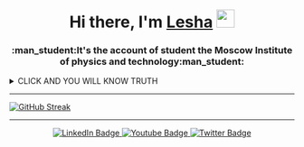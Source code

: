 <h1 align="center">Hi there, I'm <a href="https://vk.com/lehand_man" target="_blank">Lesha</a> 
<img src="https://github.com/blackcater/blackcater/raw/main/images/Hi.gif" height="32"/></h1>
<h3 align="center">:man_student:It's the account of student the Moscow Institute of physics and technology:man_student: </h3>

<h align="center"><details><summary>CLICK AND YOU WILL KNOW TRUTH</summary>
  
<p>
🏅 DASR IS CHAMPION 🏅
</p>
</details>
  
  ---
  
[![GitHub Streak](http://github-readme-streak-stats.herokuapp.com?user=SerikovAleksey&theme=dark&date_format=j%20M%5B%20Y%5D)](https://git.io/streak-stats)
  
  ---
  
  <div id="badges" align="center">
  <a href="https://t.me/lehand_man">
    <img src="https://img.shields.io/badge/Telegram-blue?style=for-the-badge&logo=Telega&logoColor=white" alt="LinkedIn Badge"/>
  </a>
  <a href="https://www.youtube.com/channel/UC4lyr7KTz7ZT9n0T9GgyTag">
    <img src="https://img.shields.io/badge/YouTube-red?style=for-the-badge&logo=youtube&logoColor=white" alt="Youtube Badge"/>
  </a>
  <a href="https://vk.com/lehand_man">
    <img src="https://img.shields.io/badge/Vkontakte-blue?style=for-the-badge&logo=VK&logoColor=white" alt="Twitter Badge"/>
  </a>
</div>
<!--
**SerikovAleksey/SerikovAleksey** is a ✨ _special_ ✨ repository because its `README.md` (this file) appears on your GitHub profile.

Here are some ideas to get you started:

- 🔭 I’m currently working on ...
- 🌱 I’m currently learning ...
- 👯 I’m looking to collaborate on ...
- 🤔 I’m looking for help with ...
- 💬 Ask me about ...
- 📫 How to reach me: ...
- 😄 Pronouns: ...
- ⚡ Fun fact: ...
-->
💬[VK](https://vk.com/lehand_man)

⚡[Telega](https://t.me/lehand_man)
